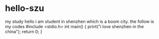  # hello-szu
my study
hello i am student in shenzhen which is a boom city.
the follow is my codes
#include <stdio.h>
int main()
{
    print("i love shenzhen in the china");
    return 0;
}
